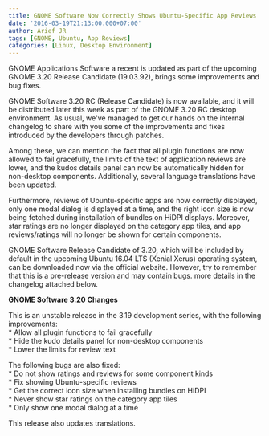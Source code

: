 ```yaml
---
title: GNOME Software Now Correctly Shows Ubuntu-Specific App Reviews
date: '2016-03-19T21:13:00.000+07:00'
author: Arief JR
tags: [GNOME, Ubuntu, App Reviews]
categories: [Linux, Desktop Environment]
---
```


GNOME Applications Software a recent is updated as part of the upcoming GNOME 3.20 Release Candidate (19.03.92), brings some improvements and bug fixes.  

GNOME Software 3.20 RC (Release Candidate) is now available, and it will be distributed later this week as part of the GNOME 3.20 RC desktop environment. As usual, we've managed to get our hands on the internal changelog to share with you some of the improvements and fixes introduced by the developers through patches.  

Among these, we can mention the fact that all plugin functions are now allowed to fail gracefully, the limits of the text of application reviews are lower, and the kudos details panel can now be automatically hidden for non-desktop components. Additionally, several language translations have been updated.  

Furthermore, reviews of Ubuntu-specific apps are now correctly displayed, only one modal dialog is displayed at a time, and the right icon size is now being fetched during installation of bundles on HiDPI displays. Moreover, star ratings are no longer displayed on the category app tiles, and app reviews/ratings will no longer be shown for certain components.  

GNOME Software Release Candidate of 3.20, which will be included by default in the upcoming Ubuntu 16.04 LTS (Xenial Xerus) operating system, can be downloaded now via the official website. However, try to remember that this is a pre-release version and may contain bugs. more details in the changelog attached below.

**GNOME Software 3.20 Changes** 

This is an unstable release in the 3.19 development series, with the following  
improvements:  
\* Allow all plugin functions to fail gracefully  
\* Hide the kudo details panel for non-desktop components  
\* Lower the limits for review text  

The following bugs are also fixed:  
\* Do not show ratings and reviews for some component kinds  
\* Fix showing Ubuntu-specific reviews  
\* Get the correct icon size when installing bundles on HiDPI  
\* Never show star ratings on the category app tiles  
\* Only show one modal dialog at a time  

This release also updates translations.